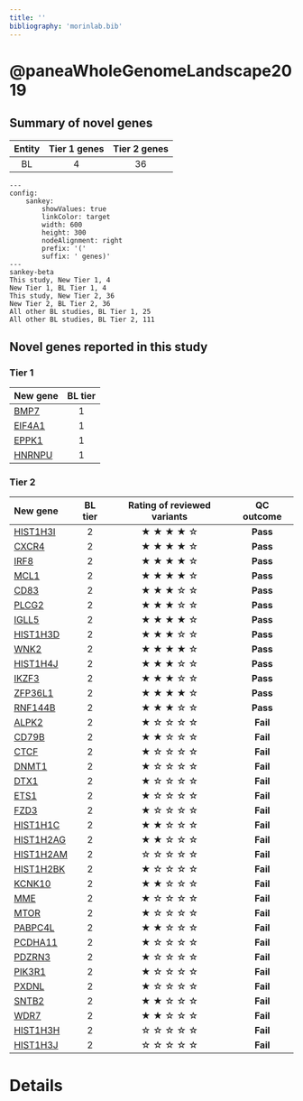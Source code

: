 ```yaml
---
title: ''
bibliography: 'morinlab.bib'
---
```


# @paneaWholeGenomeLandscape2019
## Summary of novel genes

|Entity| Tier 1 genes| Tier 2 genes|
|:-:|:-:|:-:|
|BL|4|36|
```mermaid
---
config:
    sankey:
        showValues: true
        linkColor: target
        width: 600
        height: 300
        nodeAlignment: right
        prefix: '('
        suffix: ' genes)'
---
sankey-beta
This study, New Tier 1, 4
New Tier 1, BL Tier 1, 4
This study, New Tier 2, 36
New Tier 2, BL Tier 2, 36
All other BL studies, BL Tier 1, 25
All other BL studies, BL Tier 2, 111
```

## Novel genes reported in this study

### Tier 1
|New gene|BL tier|
|:-|:-:|
|[BMP7](../BMP7)|1 |
|[EIF4A1](../EIF4A1)|1 |
|[EPPK1](../EPPK1)|1 |
|[HNRNPU](../HNRNPU)|1 |

### Tier 2
|New gene|BL tier|Rating of reviewed variants|QC outcome|
|:-|:-:|:-:|:-:|
|[HIST1H3I](../HIST1H3I)|2 |&starf; &starf; &starf; &starf; &star;|**Pass**|
|[CXCR4](../CXCR4)|2 | &starf; &starf; &starf; &starf; &star;|**Pass**|
|[IRF8](../IRF8)|2 |&starf; &starf; &starf; &starf; &star;|**Pass**|
|[MCL1](../MCL1)|2 |&starf; &starf; &starf; &starf; &star;|**Pass**|
|[CD83](../CD83)|2 | &starf; &starf; &starf; &star; &star;|**Pass**|
|[PLCG2](../PLCG2)|2 |&starf; &starf; &starf; &star; &star;|**Pass**|
|[IGLL5](../IGLL5)|2 |&starf; &starf; &starf; &starf; &star;|**Pass**|
|[HIST1H3D](../HIST1H3D)|2 |&starf; &starf; &starf; &star; &star;|**Pass**|
|[WNK2](../WNK2)|2 |&starf; &starf; &starf; &starf; &star;|**Pass**|
|[HIST1H4J](../HIST1H4J)|2 |&starf; &starf; &starf; &star; &star;|**Pass**|
|[IKZF3](../IKZF3)|2 |&starf; &starf; &starf; &star; &star;|**Pass**|
|[ZFP36L1](../ZFP36L1)|2 |&starf; &starf; &starf; &starf; &star;|**Pass**|
|[RNF144B](../RNF144B)|2 |&starf; &starf; &starf; &star; &star;|**Pass**|
|[ALPK2](../ALPK2)|2 | &starf; &star; &star; &star; &star;|**Fail**|
|[CD79B](../CD79B)|2 | &starf; &starf; &star; &star; &star;|**Fail**|
|[CTCF](../CTCF)|2 | &starf; &star; &star; &star; &star;|**Fail**|
|[DNMT1](../DNMT1)|2 | &starf; &star; &star; &star; &star;|**Fail**|
|[DTX1](../DTX1)|2 | &starf; &star; &star; &star; &star;|**Fail**|
|[ETS1](../ETS1)|2 | &starf; &star; &star; &star; &star;|**Fail**|
|[FZD3](../FZD3)|2 | &starf; &star; &star; &star; &star;|**Fail**|
|[HIST1H1C](../HIST1H1C)|2 | &starf; &starf; &star; &star; &star;|**Fail**|
|[HIST1H2AG](../HIST1H2AG)|2 | &starf; &starf; &star; &star; &star;|**Fail**|
|[HIST1H2AM](../HIST1H2AM)|2 | &star; &star; &star; &star; &star;|**Fail**|
|[HIST1H2BK](../HIST1H2BK)|2 | &starf; &star; &star; &star; &star;|**Fail**|
|[KCNK10](../KCNK10)|2 |&starf; &starf; &star; &star; &star;|**Fail**|
|[MME](../MME)|2 |&starf; &star; &star; &star; &star;|**Fail**|
|[MTOR](../MTOR)|2 |&starf; &star; &star; &star; &star;|**Fail**|
|[PABPC4L](../PABPC4L)|2 |&starf; &starf; &star; &star; &star;|**Fail**|
|[PCDHA11](../PCDHA11)|2 |&starf; &star; &star; &star; &star;|**Fail**|
|[PDZRN3](../PDZRN3)|2 |&starf; &star; &star; &star; &star;|**Fail**|
|[PIK3R1](../PIK3R1)|2 |&starf; &star; &star; &star; &star;|**Fail**|
|[PXDNL](../PXDNL)|2 |&starf; &star; &star; &star; &star;|**Fail**|
|[SNTB2](../SNTB2)|2 |&starf; &starf; &star; &star; &star;|**Fail**|
|[WDR7](../WDR7)|2 |&starf; &starf; &star; &star; &star;|**Fail**|
|[HIST1H3H](../HIST1H3H)|2 |&star; &star; &star; &star; &star;|**Fail**|
|[HIST1H3J](../HIST1H3J)|2 |&star; &star; &star; &star; &star;|**Fail**|

# Details

